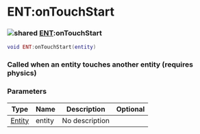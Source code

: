 # ENT:onTouchStart

### ![shared](../../home/scripted\_entity/.gitbook/assets/shared.png) [ENT](../../home/scripted\_entity/home/ENT/):onTouchStart

```lua
void ENT:onTouchStart(entity)
```

### Called when an entity touches another entity (requires physics)

### Parameters

| Type                                               | Name   | Description    | Optional |
| -------------------------------------------------- | ------ | -------------- | -------: |
| [Entity](../../home/scripted\_entity/home/Entity/) | entity | No description |          |
